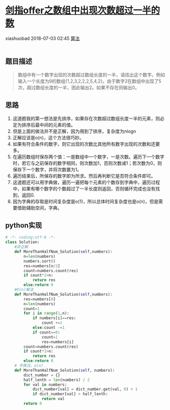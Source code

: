 <div class="blog-article">
    <h1><a href="p.html?p=算法/28剑指offer之数组中出现次数超过一半的数" class="title">剑指offer之数组中出现次数超过一半的数</a></h1>
    <span class="author">xiashuobad</span>
    <span class="time">2018-07-03 02:45</span>
    <span><a href="tags.html?t=算法" class="tag">算法</a></span>
    </div>
<br/>

## 题目描述 ##
> 数组中有一个数字出现的次数超过数组长度的一半，请找出这个数字。例如输入一个长度为9的数组{1,2,3,2,2,2,5,4,2}。由于数字2在数组中出现了5次，超过数组长度的一半，因此输出2。如果不存在则输出0。
## 思路 ##
1. 这道题我的第一想法是先排序，如果存在次数超过数组长度一半的元素，则必定为排序后最中间的元素的值。
2. 但是上面的做法并不是正解，因为用到了排序，复杂度为nlogn
3. 正解应该是o(n)，这个方法很巧妙。
4. 如果有符合条件的数字，则它出现的次数比其他所有数字出现的次数和还要多。
5. 在遍历数组时保存两个值：一是数组中一个数字，一是次数。遍历下一个数字时，若它与之前保存的数字相同，则次数加1，否则次数减1；若次数为0，则保存下一个数字，并将次数置为1。
6. 遍历结束后，所保存的数字即为所求。然后再判断它是否符合条件即可。
7. 这道题还可以用字典做，遍历一遍把每个元素的个数存到字典中，遍历过程中，如果有哪个数字的个数超过了一半长度则返回，否则循环完成也没有找到，返回0.
8. 因为字典的存取是时间复杂度是o(1)，所以总体时间复杂度也是o(n)，但是需要借助辅助空间，字典。


## python实现 ##

```python
# -*- coding:utf-8 -*-
class Solution:
    #非正解
    def MoreThanHalfNum_Solution(self,numbers):
        n=len(numbers)
        numbers.sort()
        res=numbers[n/2]
        count=numbers.count(res)
        if count*2>n:
            return res
        else:return 0
    #O(n)解法
    def MoreThanHalfNum_Solution(self,numbers):
        res=numbers[0]
        n=len(numbers)
        count=1
        for i in range(1,n):
            if numbers[i]==res:
                count +=1
            else:count -=1
            if count==0:
                count=1
                res=numbers[i]
        count=numbers.count(res)
        if count*2>n:
            return res
        else:return 0
    # 字典法，o(n)
    def MoreThanHalfNum_Solution(self, numbers):
        dict_number = {}
        half_lenth = len(numbers) / 2
        for val in numbers:
            dict_number[val] = dict_number.get(val, 0) + 1
            if dict_number[val] > half_lenth:
                return val
        return 0
```